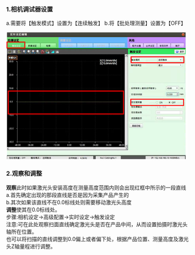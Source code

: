 
### 1.相机调试器设置
a.需要将【触发模式】设置为【连续触发】
b.将【批处理测量】设置为【OFF】

![安装位置调整](image-4.png)

### 2.观察和调整
**观察**此时如果激光头安装高度在测量高度范围内则会出现红框中所示的一段直线<br>
a.首先确定出现的那段直线是否是因为采集产品产生的<br>
b.其次如果该直线不在0.0标线处则需要移动激光头高度<br>
**调整**使其在0.0标线处。<br>
步骤:相机设定->高级配置->实时设定->触发设定<br>
注意:可在此处观察扫面直线确定激光头是否在产品中间，从而设置拍摄时激光头轴所在位置。<br>
也可以将扫描的直线调整到0.0偏上或者偏下处，根据产品位置、测量高度及激光头Z轴量程进行调整。<br>

